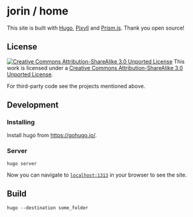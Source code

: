 # jorin / home

This site is built with [Hugo](https://gohugo.io/), [Pixyll](https://www.pixyll.com) and [Prism.js](http://prismjs.com/).
Thank you open source!



## License

[![Creative Commons Attribution-ShareAlike 3.0 Unported License](https://i.creativecommons.org/l/by-sa/3.0/88x31.png)](https://creativecommons.org/licenses/by-sa/3.0/)
This work is licensed under a [Creative Commons Attribution-ShareAlike 3.0 Unported License](https://creativecommons.org/licenses/by-sa/3.0/).

For third-party code see the projects mentioned above.



## Development

### Installing

Install hugo from https://gohugo.io/.


### Server

    hugo server

Now you can navigate to [`localhost:1313`](http://localhost:1313) in your browser to see the site.


## Build

    hugo --destination some_folder
